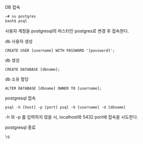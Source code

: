 
DB 접속
```bash
~# su postgres
bash$ psql
```
사용자 계정을 postgresql의 마스터인 postgres로 변경 후 접속한다.

db 사용자 생성
```postgresql
CREATE USER [username] WITH PASSWORD '[password]';
```

db 생성
```postgresql
CREATE DATABASE [dbname];
```

db 소유 할당
```postgresql
ALTER DATABASE [dbname] OWNER TO [username];
```

postgresql 접속
```postgresql
psql -h [host] -p [port] psql -U [username] -d [dbname]
```
-h 와 -p 를 입력하지 않을 시, localhost와 5432 port에 접속을 시도한다.

postgresql 종료
```
\q
```
